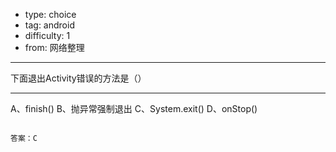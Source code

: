 - type: choice
- tag: android
- difficulty:  1
- from: 网络整理

--------

下面退出Activity错误的方法是（）

---------

A、finish()
B、抛异常强制退出
C、System.exit()
D、onStop()
```

答案：C

